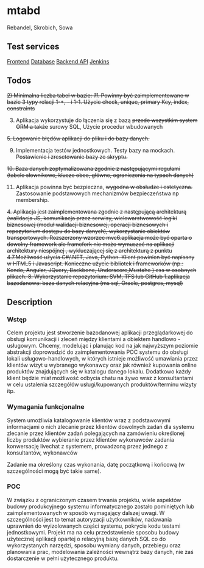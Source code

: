 # mtabd
Rebandel, Skrobich, Sowa

## Test services
[Frontend](http://vps331205.ovh.net:3000/)
[Database]()
[Backend API]()
[Jenkins]()

## Todos
~~2) Minimalna liczba tabel w bazie: *11*. Powinny być zaimplementowane w bazie 3 typy relacji 1-*, *-* i 1-1. Użycie check, unique, primary Key, index, constraints~~ 

3. Aplikacja wykorzystuje do łączenia się z bazą ~~przede wszystkim system ORM a także~~ surowy SQL, Użycie procedur wbudowanych  

~~5. Logowanie błędów aplikacji do pliku i do bazy danych.~~

9. Implementacja testów jednostkowych. Testy bazy na mockach. ~~Postawienie i zresetowanie bazy ze skryptu.~~ 

~~10. Baza danych zoptymalizowana zgodnie z następującymi regułami (tabele słownikowe, klucze obce, główne, ograniczenia na typach danych)~~

11. Aplikacja powinna być bezpieczna, ~~wygodna w obsłudze i estetyczna.~~ Zastosowanie podstawowych mechanizmów bezpieczeństwa np membership. 

~~4. Aplikacja jest zaimplementowana zgodnie z następującą architekturą (walidacja JS, komunikacja przez serwisy, wielowarstwowość logiki biznesowej (moduł walidacji biznesowej, operacji biznesowych i repozytorium dostępu do bazy danych), wykorzystanie obiektów transportowych. Rozszerzony wzorzec mvc6.aplikacja może być oparta o dowolny framework ale framefork nie może wymuszać na aplikacji architektury niespójnej , wykluczającej się z architekturą z punktu 4.7.Możliwość użycia C#/.NET, Java, Python. Klient powinien być napisany w HTML5 i Javascript. Konieczne użycie bibliotek i frameworków (np.: Kendo, Angular, JQuery, Backbone,  Underscore,Mustahe ) css w osobnych plikach. 8. Wykorzystanie repozytorium: SVM, TFS lub GitHub 1.aplikacja bazodanowa: baza danych relacyjna (ms sql, Oracle, postgres, mysql)~~

## Description
### Wstęp
Celem projektu jest stworzenie bazodanowej aplikacji przeglądarkowej do obsługi komunikacji i zleceń między klientami a obiektem handlowo - usługowym. Chcemy, modelując i planując kod na jak najwyższym poziomie abstrakcji doprowadzić do zaimplementowania POC systemu do obsługi lokali usługowo-handlowych, w których istnieje możliwość umawiania przez klientów wizyt u wybranego wykonawcy oraz jak również kupowania online produktów znajdujących się w katalogu danego lokalu. Dodatkowo każdy klient będzie miał możliwość odbycia chatu na żywo wraz z konsultantami w celu ustalenia szczegółów usługi/kupowanych produktów/terminu wizyty itp. 
### Wymagania funkcjonalne	
System umożliwia 
katalogowanie klientów wraz z podstawowymi informacjami o nich
zlecanie przez klientów dowolnych zadań dla systemu 
zlecanie przez klientów zadań polegających na zamówieniu określonej liczby produktów
wybieranie przez klientów wykonawców zadania
konwersację livechat z systemem, prowadzoną przez jednego z konsultantów, wykonawców

Zadanie ma określony czas wykonania, datę początkową i końcową (w szczególności mogą być takie same).
### POC
W związku z ograniczonym czasem trwania projektu, wiele aspektów budowy produkcyjnego systemu informatycznego zostało pominiętych lub zaimplementowanych w sposób wymagający dalszej uwagi. W szczególności jest to temat autoryzacji użytkowników, nadawania uprawnień do wyizolowanych części systemu, pokrycie kodu testami jednostkowymi. Projekt ma na celu przedstawienie sposobu budowy użytecznej aplikacji opartej o relacyjną bazę danych SQL co do wykorzystanych narzędzi, sposobu wymiany danych, przebiegu oraz planowania prac, modelowania zależności wewnątrz bazy danych, nie zaś dostarczenie w pełni użytecznego produktu.



